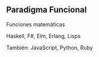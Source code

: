 ##  Paradigma Funcional

<p class="fragment fade-in">Funciones matemáticas</p>
<p class="fragment fade-in">Haskell, F#, Elm, Erlang, Lisps</p>
<p class="fragment fade-in">También: JavaScript, Python, Ruby</p>
